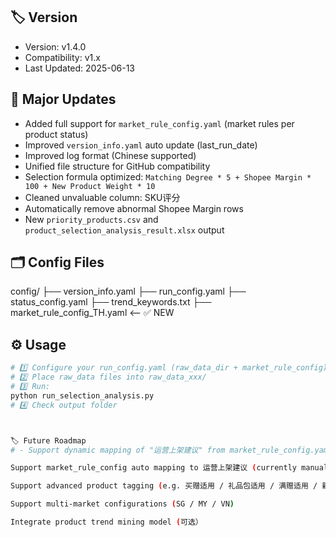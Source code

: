 ## 🏷️ Version

- Version: v1.4.0
- Compatibility: v1.x
- Last Updated: 2025-06-13

## 🚀 Major Updates

- Added full support for `market_rule_config.yaml` (market rules per product status)
- Improved `version_info.yaml` auto update (last_run_date)
- Improved log format (Chinese supported)
- Unified file structure for GitHub compatibility
- Selection formula optimized: `Matching Degree * 5 + Shopee Margin * 100 + New Product Weight * 10`
- Cleaned unvaluable column: SKU评分
- Automatically remove abnormal Shopee Margin rows
- New `priority_products.csv` and `product_selection_analysis_result.xlsx` output

## 🗂️ Config Files

config/
├── version_info.yaml
├── run_config.yaml
├── status_config.yaml
├── trend_keywords.txt
├── market_rule_config_TH.yaml <-- ✅ NEW

## ⚙️ Usage

```bash
# 1️⃣ Configure your run_config.yaml (raw_data_dir + market_rule_config)
# 2️⃣ Place raw_data files into raw_data_xxx/
# 3️⃣ Run:
python run_selection_analysis.py
# 4️⃣ Check output folder



🏷️ Future Roadmap
# - Support dynamic mapping of "运营上架建议" from market_rule_config.yaml

Support market_rule_config auto mapping to 运营上架建议 (currently manual mapping in gen_ope_advice)

Support advanced product tagging (e.g. 买赠适用 / 礼品包适用 / 满赠适用 / 新品强推)

Support multi-market configurations (SG / MY / VN)

Integrate product trend mining model (可选）